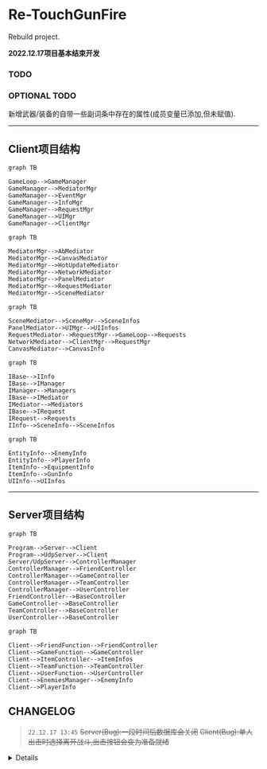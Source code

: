 # Re-TouchGunFire

Rebuild project.

**2022.12.17项目基本结束开发**

### TODO



### OPTIONAL TODO

新增武器/装备的自带一些副词条中存在的属性(成员变量已添加,但未赋值). 

---
## Client项目结构

```mermaid
graph TB

GameLoop-->GameManager
GameManager-->MediatorMgr
GameManager-->EventMgr
GameManager-->InfoMgr
GameManager-->RequestMgr
GameManager-->UIMgr
GameManager-->ClientMgr
```

```mermaid
graph TB

MediatorMgr-->AbMediator
MediatorMgr-->CanvasMediator
MediatorMgr-->HotUpdateMediator
MediatorMgr-->NetworkMediator
MediatorMgr-->PanelMediator
MediatorMgr-->RequestMediator
MediatorMgr-->SceneMediator
```
```mermaid
graph TB

SceneMediator-->SceneMgr-->SceneInfos
PanelMediator-->UIMgr-->UIInfos
RequestMediator-->RequestMgr-->GameLoop-->Requests
NetworkMediator-->ClientMgr-->RequestMgr
CanvasMediator-->CanvasInfo
```
```mermaid
graph TB

IBase-->IInfo
IBase-->IManager
IManager-->Managers
IBase-->IMediator
IMediator-->Mediators
IBase-->IRequest
IRequest-->Requests
IInfo-->SceneInfo-->SceneInfos
```
```mermaid
graph TB

EntityInfo-->EnemyInfo
EntityInfo-->PlayerInfo
ItemInfo-->EquipmentInfo
ItemInfo-->GunInfo
UIInfo-->UIInfos
```
---
## Server项目结构

```mermaid
graph TB

Program-->Server-->Client
Program-->UdpServer-->Client
Server/UdpServer-->ControllerManager
ControllerManager-->FriendController
ControllerManager-->GameController
ControllerManager-->TeamController
ControllerManager-->UserController
FriendController-->BaseController
GameController-->BaseController
TeamController-->BaseController
UserController-->BaseController
```
```mermaid
graph TB

Client-->FriendFunction-->FriendController
Client-->GameFunction-->GameController
Client-->ItemController-->ItemInfos
Client-->TeamFunction-->TeamController
Client-->UserFunction-->UserController
Client-->EnemiesManager-->EnemyInfo
Client-->PlayerInfo
```

## CHANGELOG

> `22.12.17 13:45`
~~Server(Bug):一段时间后数据库会关闭~~ 
~~Client(Bug):单人出击时选择离开战斗,出击按钮会变为准备就绪~~

<details>

> `22.12.17 0:32`
Server:玩家断开时先保存进数据库再置空该client. 
Client/Server:怪物被击杀获取经验值和金币,随机获取一定量弹药. 
~~Client(Bug)?是否修复未知:有时小队员退队会导致队友状态条未正确删除~~ 

> `22.12.16 12:07`
Server:在小队内且正在战斗时,队长选择离开战斗会使全队一起离开战斗. 
Server:在小队内且正在战斗时,队员离开小队或独自离开将会直接独自离开战斗. 
~~Server(Bug):战斗中队员离开时,队友血条未正确删除~~ 

> `22.12.15 22:30`
Client/Server:在小队内时,只有小队长才能发起出击邀请,小队长出击时将检查其他小队成员的准备状态,全部为准备就绪状态时,小队长才可以出击,若小队长想要出击时其他队友未能准备就绪,则可以发送提示告知其他未准备的小队成员. 
~~Client(Bug):准备就绪按钮的变化还不正确~~ 
~~Client(Bug):队员全都准备时出击按钮功能没有从提醒队友变成出击请求~~ 
Client:出击和大厅场景切换时队友状态栏的Level变化. 
Client:出击后隐藏主菜单的出击按钮. 
~~Client(Bug):出击后队友列表还在显示已准备~~ 
~~Client(Bug):队长出击后出击按钮会变成准备按钮~~ 

> `22.12.15 3:58`
Client:在玩家自身为小队成员而非队长时,主界面的出击按钮替换为准备按钮 
~~Client(Bug):创建小队时连队长都会显示准备就绪~~ 
Client:Add AttackInvitedRequest(实行队长发起出击后同步进入战斗场景的作用). 
Client:add ReadyAttackRequest, CancelReadyAttackRequest, TeamMasterAttackNotifyRequest. 

> `22.12.13 23:16`
Client:伤害跳字颜色区分. 
Server:优化计算伤害函数. 
Server:战斗结束. 
add AttackEndRequest. 

> `22.12.13 4:39`
Client/Server:击杀敌人时清理实例. 
add BeatEnemyRequest. 
~~Server(Bug):穿透伤害未正确计算~~ 
~~Client(Bug):每次出击时,都会让伤害判定错误地增加1次~~ 
~~Client(Bug):备弹数会错误地低于0~~ 
~~Server(Bug):玩家脱离战斗时重置EnemiesManager(需要用函数重新实例化新的Enemy)~~ 

> `22.12.12 22:58`
Client:请求返回弹出击中伤害数字. 
add DamageTextInfo. 

> `22.12.12 6:03`
Server/Client:点击中敌人时发送请求

> `22.12.11 8:48`
Server/Client:怪物信息与EnemyInfo在服务器与客户端之间同步
Client:根据Server保存的EnemyInfo中的位置等信息在Client处对应位置生成Enemy
add HitRegRequest 30%. 

> `22.12.11 1:00`
add AttackLeaveRequest, UpdateAttackingInfoRequest. 
Server/Client:玩家离开战斗请求. 
Server/Client:玩家单人发起出击请求,服务器返回成功并生成怪物信息. 
Server:EnemiesManager 70%. 

> `22.12.10 11:48`
Server:EnemiesManager 50%. a lot of Function. 
add StartAttackRequest, AttackInviteRequest. 

> `22.12.9 5:00`
add FloorTemplateInfo, EFloor, EFloorPos. 
Client/UI:怪物信息与EnemyInfo

> `22.12.7 3:45`
~~Client(Bug):不要让点击鼠标时就射击~~
Client:删除隐藏属性按钮
Client:武器装弹按钮
~~Client(Bug):射线hit两个敌人时会多次消耗子弹~~

> `22.12.6 4:17`
~~Client(Bug):商店栏为正常穿戴的装备显示高亮~~
Client/Server:武器类需要ReloadingTime
穿戴的装备同步信息到武器栏和属性栏的武器部分

> `22.12.6 0:03`
~~Client(Bug):穿戴装备时会导致同时Use为false.~~
~~Server(Bug):装备刷新副词条失败.~~
~~Client(Bug):装备ButtonList不应有刷新主词条.~~
~~Client(Bug):全部解锁副词条的装备不再显示解锁新词条.~~
~~Server(Bug):SubProp123Type未同步到Pack.~~
~~Server(Bug):下线时server的ItemInfo 的Use未同步至数据库.~~
~~Server(Bug):玩家上线时根据装备Use首次进行一次穿戴.~~
~~Server(Bug):从数据库获取主副词条时没有给ItemInfo赋值.~~

> `22.12.5 1:03`
ShopPanelInfo 98% -> 99%. 
server: Debug work in progress.

> `22.12.4 2:04`
add ShopPanelBaseRequest,
ShopPanelInfo 93% -> 98% ?

> `22.12.3 3:39`
add UnlockItemSubPropRequestRequest, RefreshItemSubPropRequestRequest, RefreshGunCorePropRequestRequest. 

> `22.12.2 1:36`
server/client: rebuild ItemSystem. 
add EquipItemRequest. 

> `22.12.1 19:37`
server: equipment and gun equip finish.

> `22.11.30 19:29`
add ShoppingRequest, GetItemInfoRequest. 
ShopPanelInfo 85% -> 93%. 

> `22.11.29 20:26`
protobuf buffer bug fixed. 

> `22.11.29 1:41`
ShopPanelInfo 85%. 

> `22.11.28 0:52`
ShopPanelInfo 80%. 

> `22.11.27 18:18`
add ItemBarInfo. 
ShopPanelInfo 70%. 
PlayerInfo finished. 

> `22.11.26 22:21`
panelInfo: public -> SerializeField
PlayerInfo 80%. 

> `22.11.26 21:32`
ShopPanel finished. 
add ShopPanelInfo. 

> `22.11.25 17:23`
add ShopPanel 70%. 

> `22.11.24 18:29`
server work done. 
client some modify to be ready to work for Backpack System. 

> `22.11.23 20:47`
some changed. 

> `22.11.22 22:59`
item system work in progress. 

> `22.11.21 18:15`
something changed. 

> `22.11.21 3:00`
add RegenerationRequest. 

> `22.11.19 14:59`
add KickPlayerRequest. 

> `22.11.18 22:19`
request finished. 

> `22.11.18 17:42`
add AcceptedJoinTeamRequest, RefusedJoinTeamRequest, RefuseJoinTeamRequest. 
a lot of modify.

> `22.11.17 21:56`
add AcceptJoinTeamRequest, PlayerJoinTeamRequest. 

> `22.11.17 15:01`
rebuild request callback. 

> `22.11.16 18:09`
UpdatePlayerInfoRequest done. 
something need fix. 

> `22.11.15 22:51`
add UpdatePlayerInfoRequest. 
some modify. 

> `22.11.14 16:27`
add BreakTeamRequest, TeammateLeaveTeamRequest. 
bug fixed. 

> `22.11.13 22:11`
add LeaveTeamRequest 90%. 

> `22.11.13 13:00`
FriendsPanelInfo, FriendPlayerInfoBarInfo, LoginRegisterPanelInfo modify. 

> `22.11.12 21:36`
GetTeammatesRequest Finished. 
bug fixed. 

> `22.11.11 18:03`
Finish AcceptInviteTeamRequest, AcceptedInviteTeamRequest, RefuseInviteTeamRequest, RefusedInviteTeamRequest. 

> `22.11.10 19:37`
add AcceptInviteTeamRequest 20%, AcceptedInviteTeamRequest 20%, InvitedTeamRequest, InviteTeamRequest, JoinTeamRequestRequest 30%, RefuseInviteTeamRequest 50%. 
add PartyCurrentStatePanelInfo, TeammateBarInfo. 
add PartyCurrentStatePanel, TeammateBar. 

> `22.11.9 20:00`
modify some UI and UIInfo. 
Requests something changed. 

> `22.11.9 14:21`
rebuild request: add RequestMediator. 
add AcceptFriendRequestRequest, DeleteFriendRequest, RefuseFriendRequestRequest. 

> `22.11.8 19:18`
add GetPlayerBaseInfoRequest. 
FriendsPanelInfo 75%. 

> `22.11.8 12:38`
SearchFriendRequest finished.
FriendsPanelInfo 65%.

> `22.11.7 18:37`
add GetFriendRequestRequest 50%, GetFriendsRequest 50%, SearchFriendRequest 50%, SendRequestFriendRequest. 
FriendsPanelInfo 60%. 

> `22.11.7 12:19`
add FriendsPanelInfo 50%. 

> `22.11.6 20:18`
add FriendsPanel. 

> `22.11.6 12:39`
add Loom, add Udp support.
redesign ui size.

> `22.11.5 17:57`
add InitPlayerInfoRequest. 
implement user login/register/init info. 

> `22.11.1 8:13`
basically implement register function. 
something modify. 

> `22.11.1 4:51`
basically implement login function. 

> `22.10.31 7:42`
add NotifyPanel and NotifyPanelInfo. 
AbMediator fixed. 
GameLoop change: now there's only one scene. 

> `22.10.30 15:46`
add LoginRegisterPanel, LoginRegisterPanelInfo. 

> `22.10.30 3:09`
basically implement player shooting and enemy hit. (raycast hit)

> `22.10.29 6:07`
add TwiceConfirmPanel and TwiceConfirmPanelInfo. 

> `22.10.28 9:18`
add PlayerCurrentStatePanel. 

> `22.10.28 2:51`
panel level logic modified. 

> `22.10.27 13:05`
panel restore. 

> `22.10.27 9:28`
add BattleLittleMenuPanelInfo, BattleLittleMenuPanel. 

> `22.10.27 2:53`
add BattleGunInfoPanelInfo, BattleGunInfoPanel. 

> `22.10.26 3:27`
add AttackArea1PanelInfo, BaseAttackAreaPanelInfo, LoadingPanelInfo. 
add AttackArea1Panel, LoadingPanel. 
something modify. 

> `22.10.25 11:59`
add BackpackPanelInfo. 

> `22.10.25 4:08`
add Equipment, Gun props. 

> `22.10.24 12:23`
改了变量名

> `22.10.23 19:03`
add TestPanel, TestPanelInfo, fix bug and rewrite panelMediator, UIMgr. 

> `22.10.23 2:43`
add PlayerInfoPanelInfo, PlayerPropsPanelInfo. 

> `22.10.22 11.21`
modify for old UI panel. 

> `22.10.22 1:35`
new UI: PlayerInfoPanel, PlayerPropsPanel. 

> `22.10.21 0:12`
add MainMenuPanel. 

> `22.10.19 22:11`
add BackButtonPanel. 

> `22.10.19 5:32`
因为异步加载问题 全部加载资源方式换成同步加载. 
add MainInfoPanel etc. 

> `22.10.18 12:34`
Renamed Mediation to Mediator. 
add EventMgr System. 
UIMgr - PushPanel function fixed. 

> `22.10.17 22:02`
Google.Protobuf problem fixed. 
**First Time For Build Successful.**

> `22.10.17 4:13`
improved AbMediator, SceneMediator, GameLoop etc. 

> `22.10.16 23:49`
add PanelMediator. 
work in progress for InitScene. 

> `22.10.15 23:41`
rewrite something. 
add HotUpdateMediator. 

> `22.10.15 7:10`
add CanvasMediator, LuaMediator, NetworkMediator etc. 
rewrite some enum, GameManager etc. 
add CanvasInfo, RegisterPanelInfo etc. 
add plugin "AssetBundleBrowserPlus". 

> `22.10.14 17:28`
add Mediator Mode , IMediator. 
rewrite Interface. 

> `22.10.13 23:41`
add RequestMgr, IRequest. 

> `22.10.11 22:41`
**项目正式启动** 
add XLua, SocketClient etc. 

> `Init / 22.9.24`
null

</details>

